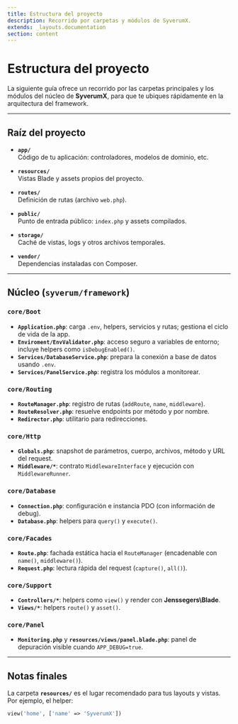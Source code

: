 ```yaml
---
title: Estructura del proyecto
description: Recorrido por carpetas y módulos de SyverumX.
extends: _layouts.documentation
section: content
---
```


# Estructura del proyecto

La siguiente guía ofrece un recorrido por las carpetas principales y los módulos del núcleo de **SyverumX**, para que te ubiques rápidamente en la arquitectura del framework.

---

## Raíz del proyecto

- **`app/`**  
  Código de tu aplicación: controladores, modelos de dominio, etc.

- **`resources/`**  
  Vistas Blade y assets propios del proyecto.

- **`routes/`**  
  Definición de rutas (archivo `web.php`).

- **`public/`**  
  Punto de entrada público: `index.php` y assets compilados.

- **`storage/`**  
  Caché de vistas, logs y otros archivos temporales.

- **`vendor/`**  
  Dependencias instaladas con Composer.

---

## Núcleo (`syverum/framework`)

### `core/Boot`
- **`Application.php`**: carga `.env`, helpers, servicios y rutas; gestiona el ciclo de vida de la app.  
- **`Enviroment/EnvValidator.php`**: acceso seguro a variables de entorno; incluye helpers como `isDebugEnabled()`.  
- **`Services/DatabaseService.php`**: prepara la conexión a base de datos usando `.env`.  
- **`Services/PanelService.php`**: registra los módulos a monitorear.

### `core/Routing`
- **`RouteManager.php`**: registro de rutas (`addRoute`, `name`, `middleware`).  
- **`RouteResolver.php`**: resuelve endpoints por método y por nombre.  
- **`Redirector.php`**: utilitario para redirecciones.

### `core/Http`
- **`Globals.php`**: snapshot de parámetros, cuerpo, archivos, método y URL del request.  
- **`Middleware/*`**: contrato `MiddlewareInterface` y ejecución con `MiddlewareRunner`.

### `core/Database`
- **`Connection.php`**: configuración e instancia PDO (con información de debug).  
- **`Database.php`**: helpers para `query()` y `execute()`.

### `core/Facades`
- **`Route.php`**: fachada estática hacia el `RouteManager` (encadenable con `name()`, `middleware()`).  
- **`Request.php`**: lectura rápida del request (`capture()`, `all()`).

### `core/Support`
- **`Controllers/*`**: helpers como `view()` y render con **Jenssegers\Blade**.  
- **`Views/*`**: helpers `route()` y `asset()`.

### `core/Panel`
- **`Monitoring.php`** y **`resources/views/panel.blade.php`**: panel de depuración visible cuando `APP_DEBUG=true`.

---

## Notas finales

La carpeta **`resources/`** es el lugar recomendado para tus layouts y vistas.  
Por ejemplo, el helper:

```php
view('home', ['name' => 'SyverumX'])
```

